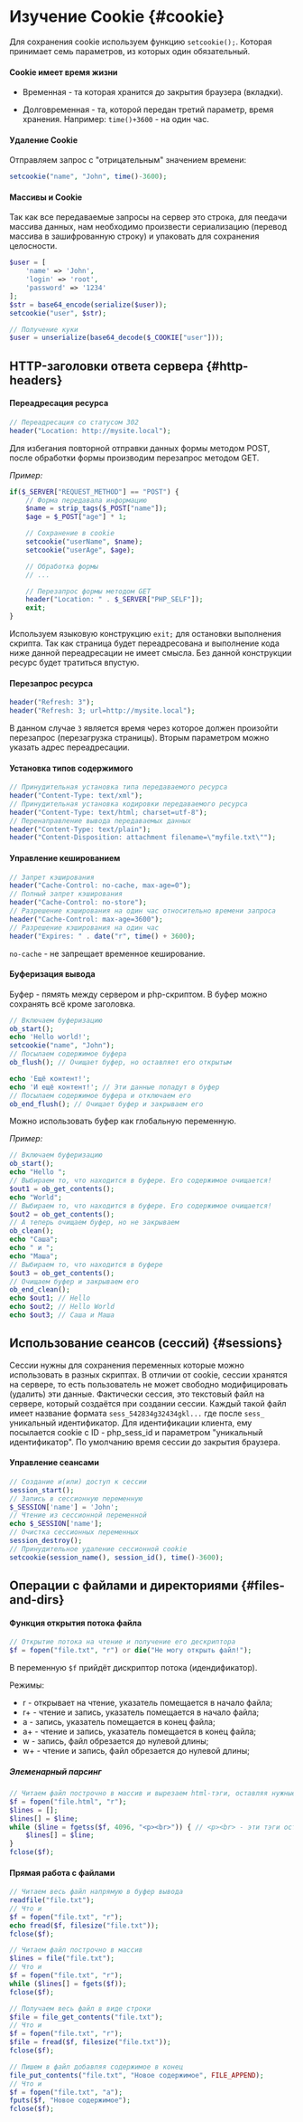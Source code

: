 # Изучение Cookie {#cookie}

Для сохранения cookie используем функцию `setcookie();`. Которая принимает семь параметров, из которых один обязательный.

#### Cookie имеет время жизни

- Временная - та которая хранится до закрытия браузера (вкладки).

- Долговременная - та, которой передан третий параметр, время хранения. Например: `time()+3600` - на один час.

#### Удаление Cookie

Отправляем запрос с "отрицательным" значением времени:

```php
setcookie("name", "John", time()-3600);
```

#### Массивы и Cookie

Так как все передаваемые запросы на сервер это строка, для пеедачи массива данных, нам необходимо произвести сериализацию (перевод массива в зашифрованную строку) и упаковать для сохранения целосности.

```php
$user = [
    'name' => 'John',
    'login' => 'root',
    'password' => '1234'
];
$str = base64_encode(serialize($user));
setcookie("user", $str);

// Получение куки
$user = unserialize(base64_decode($_COOKIE["user"]));
```

## HTTP-заголовки ответа сервера {#http-headers}

#### Переадресация ресурса

```php
// Переадресация со статусом 302
header("Location: http://mysite.local");
```

Для избегания повторной отправки данных формы методом POST, после обработки формы производим перезапрос методом GET.

_Пример:_

```php
if($_SERVER["REQUEST_METHOD"] == "POST") {
    // Форма передавала информацию
    $name = strip_tags($_POST["name"]);
    $age = $_POST["age"] * 1;

    // Сохранение в cookie
    setcookie("userName", $name);
    setcookie("userAge", $age);

    // Обработка формы
    // ...

    // Перезапрос формы методом GET
    header("Location: " . $_SERVER["PHP_SELF"]);
    exit;
}
```

Используем языковую конструкцию `exit;` для остановки выполнения скрипта. Так как страница будет переадресована и выполнение кода ниже данной переадресации не имеет смысла. Без данной конструкции ресурс будет тратиться впустую.

#### Перезапрос ресурса

```php
header("Refresh: 3");
header("Refresh: 3; url=http://mysite.local");
```

В данном случае `3` является время через которое должен произойти перезапрос (перезагрузка страницы). Вторым параметром можно указать адрес переадресации.

#### Установка типов содержимого

```php
// Принудительная установка типа передаваемого ресурса
header("Content-Type: text/xml");
// Принудительная установка кодировки передаваемого ресурса
header("Content-Type: text/html; charset=utf-8");
// Перенаправление вывода передаваемых данных
header("Content-Type: text/plain");
header("Content-Disposition: attachment filename=\"myfile.txt\"");
```

#### Управление кешированием

```php
// Запрет кэширования
header("Cache-Control: no-cache, max-age=0");
// Полный запрет кэширования
header("Cache-Control: no-store");
// Разрешение кэширования на один час относительно времени запроса
header("Cache-Control: max-age=3600");
// Разрешение кэширования на один час
header("Expires: " . date("r", time() + 3600);
```

`no-cache` - не запрещает временное кеширование.

#### Буферизация вывода

Буфер - пямять между сервером и php-скриптом. В буфер можно сохранять всё кроме заголовка.

```php
// Включаем буферизацию
ob_start();
echo 'Hello world!';
setcookie("name", "John");
// Посылаем содержимое буфера
ob_flush(); // Очищает буфер, но оставляет его открытым

echo 'Ещё контент!';
echo 'И ещё контент!'; // Эти данные попадут в буфер
// Посылаем содержимое буфера и отключаем его
ob_end_flush(); // Очищает буфер и закрываем его
```

Можно использовать буфер как глобальную переменную.

_Пример:_

```php
// Включаем буферизацию
ob_start();
echo "Hello ";
// Выбираем то, что находится в буфере. Его содержимое очищается!
$out1 = ob_get_contents();
echo "World";
// Выбираем то, что находится в буфере. Его содержимое очищается!
$out2 = ob_get_contents();
// А теперь очищаем буфер, но не закрываем
ob_clean();
echo "Саша";
echo " и ";
echo "Маша";
// Выбираем то, что находится в буфере
$out3 = ob_get_contents();
// Очищаем буфер и закрываем его
ob_end_clean();
echo $out1; // Hello
echo $out2; // Hello World
echo $out3; // Саша и Маша
```

## Использование сеансов (сессий) {#sessions}

Сессии нужны для сохранения переменных которые можно использовать в разных скриптах. В отличии от cookie, сессии хранятся на сервере, то есть пользователь не может свободно модифицировать (удалить) эти данные.
Фактически сессия, это текстовый файл на сервере, который создаётся при создании сессии. Каждый такой файл имеет название формата `sess_542834g32434gkl...` где после `sess_` уникальный идентификатор. Для идентификации клиента, ему посылается cookie с ID - php_sess_id и параметром "уникальный идентификатор".
По умолчанию время сессии до закрытия браузера.

#### Управление сеансами

```php
// Создание и(или) доступ к сессии
session_start();
// Запись в сессионную переменную
$_SESSION['name'] = 'John';
// Чтение из сессионной переменной
echo $_SESSION['name'];
// Очистка сессионных переменных
session_destroy();
// Принудительное удаление сессионной cookie
setcookie(session_name(), session_id(), time()-3600);
```

## Операции с файлами и директориями {#files-and-dirs}

#### Функция открытия потока файла

```php
// Открытие потока на чтение и получение его дескриптора
$f = fopen("file.txt", "r") or die("Не могу открыть файл!");
```

В переменную `$f` прийдёт дискриптор потока (идендификатор).

Режимы:

- r - открывает на чтение, указатель помещается в начало файла;
- r+ - чтение и запись, указатель помещается в начало файла;
- a - запись, указатель помещается в конец файла;
- a+ - чтение и запись, указатель помещается в конец файла;
- w - запись, файл обрезается до нулевой длины;
- w+ - чтение и запись, файл обрезается до нулевой длины;

##### Элеменарный парсинг

```php
// Читаем файл построчно в массив и вырезаем html-тэги, оставляя нужные
$f = fopen("file.html", "r");
$lines = [];
$lines[] = $line;
while ($line = fgetss($f, 4096, "<p><br>")) { // <p><br> - эти тэги останутся
    $lines[] = $line;
}
fclose($f);
```

#### Прямая работа с файлами

```php
// Читаем весь файл напрямую в буфер вывода
readfile("file.txt");
// Что и
$f = fopen("file.txt", "r");
echo fread($f, filesize("file.txt"));
fclose($f);

// Читаем файл построчно в массив
$lines = file("file.txt");
// Что и
$f = fopen("file.txt", "r");
while ($lines[] = fgets($f));
fclose($f);

// Получаем весь файл в виде строки
$file = file_get_contents("file.txt");
// Что и
$f = fopen("file.txt", "r");
$file = fread($f, filesize("file.txt"));
fclose($f);

// Пишем в файл добавляя содержимое в конец
file_put_contents("file.txt", "Новое содержимое", FILE_APPEND);
// Что и
$f = fopen("file.txt", "a");
fputs($f, "Новое содержимое");
fclose($f);
```